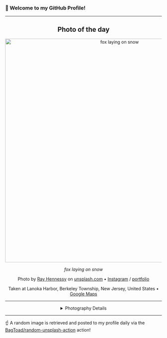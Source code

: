 ### 👋 Welcome to my GitHub Profile!

----
<div align="center">

## Photo of the day
  
  <a href="https://unsplash.com/photos/fox-laying-on-snow-qQUtvVdurHg"><img width="720" src="https://images.unsplash.com/photo-1470165511815-34e78ff7a111?crop=entropy&cs=tinysrgb&fit=max&fm=jpg&ixid=M3w1OTQ0OTd8MHwxfHJhbmRvbXx8fHx8fHx8fDE3Mjc2NzY1ODJ8&ixlib=rb-4.0.3&q=80&w=1080" alt="fox laying on snow"></a>
  
  <em>fox laying on snow</em>
  
  <em></em>

  Photo by [Ray Hennessy](http://www.rayhennessy.com) on [unsplash.com](https://unsplash.com/) • [Instagram](https://instagram.com/rayhennessy_wildlife) / [portfolio](http://www.rayhennessy.com)
  
  Taken at Lanoka Harbor, Berkeley Township, New Jersey, United States • [Google Maps](https://www.google.com/maps/search/?api=1&query=39.85611167,-74.08521667)
  
  ---
  
<details>
<summary>Photography Details</summary>
  
| Parameter     | Value |
| ------------- | ----- |
| Camera Model  | NIKON D4S |
| Exposure Time | 1/320 |
| Aperture      | 4.0 |
| Focal Length  | 500.0 |
| ISO           | 4000 |
| Location      | Lanoka Harbor, Berkeley Township, New Jersey, United States (United States) |
| Coordinates   | Latitude 39.85611167, Longitude -74.08521667 |

</details>

</div>

----

☝️ A random image is retrieved and posted to my profile daily via the [BagToad/random-unsplash-action](https://github.com/BagToad/random-unsplash-action) action!
